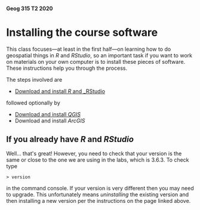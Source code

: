 #### Geog 315 T2 2020
# Installing the course software
This class focuses&mdash;at least in the first half&mdash;on learning how to do geospatial things in _R_ and _RStudio_, so an important task if you want to work on materials on your own computer is to install these pieces of software. These instructions help you through the process.

The steps involved are

+ [Download and install _R_ and _RStudio](software-01-installing-R-and-RStudio.md)

followed optionally by

+ [Download and install _QGIS_](software-02-installing-qgis.md)
+ Download and install _ArcGIS_

## If you already have _R_ and _RStudio_
Well... that's great! However, you need to check that your version is the same or close to the one we are using in the labs, which is 3.6.3. To check type

    > version

in the command console. If your version is very different then you may need to upgrade. This unfortunately means _uninstalling_ the existing version and then installing a new version per the instructions on the page linked above.
